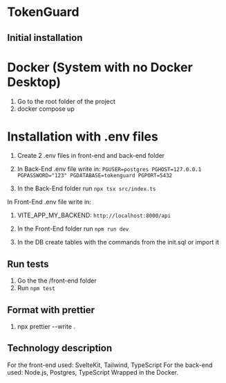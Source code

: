 # TokenGuard

## Initial installation

# Docker (System with no Docker Desktop)
1) Go to the root folder of the project
2) docker compose up

# Installation with .env files
1) Create 2 .env files in front-end and back-end folder
  
2) In Back-End .env file write in:
`PGUSER=postgres
PGHOST=127.0.0.1
PGPASSWORD="123"
PGDATABASE=tokenguard
PGPORT=5432`

3) In the Back-End folder run `npx tsx src/index.ts`

In Front-End .env file write in:
1) VITE_APP_MY_BACKEND: `http://localhost:8000/api`
   
2) In the Front-End folder run `npm run dev`

3) In the DB create tables with the commands from the init.sql or import it

## Run tests
1) Go the the /front-end folder
2) Run `npm test`

## Format with prettier
1) npx prettier --write .

## Technology description
For the front-end used: SvelteKit, Tailwind, TypeScript
For the back-end used: Node.js, Postgres, TypeScript
Wrapped in the Docker.
